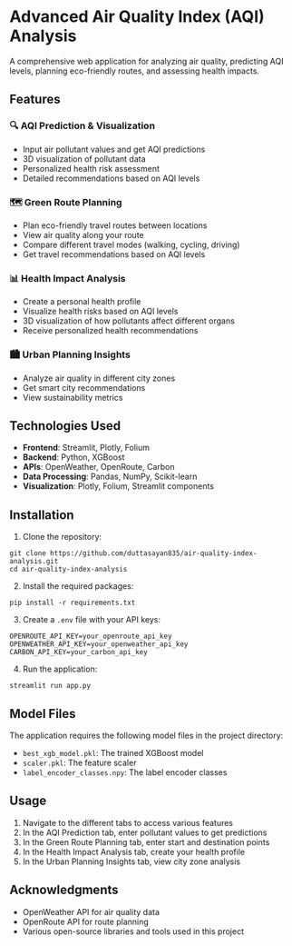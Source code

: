 # Advanced Air Quality Index (AQI) Analysis

A comprehensive web application for analyzing air quality, predicting AQI levels, planning eco-friendly routes, and assessing health impacts.

## Features

### 🔍 AQI Prediction & Visualization
- Input air pollutant values and get AQI predictions
- 3D visualization of pollutant data
- Personalized health risk assessment
- Detailed recommendations based on AQI levels

### 🗺️ Green Route Planning
- Plan eco-friendly travel routes between locations
- View air quality along your route
- Compare different travel modes (walking, cycling, driving)
- Get travel recommendations based on AQI levels

### 📊 Health Impact Analysis
- Create a personal health profile
- Visualize health risks based on AQI levels
- 3D visualization of how pollutants affect different organs
- Receive personalized health recommendations

### 🏙️ Urban Planning Insights
- Analyze air quality in different city zones
- Get smart city recommendations
- View sustainability metrics

## Technologies Used

- **Frontend**: Streamlit, Plotly, Folium
- **Backend**: Python, XGBoost
- **APIs**: OpenWeather, OpenRoute, Carbon
- **Data Processing**: Pandas, NumPy, Scikit-learn
- **Visualization**: Plotly, Folium, Streamlit components

## Installation

1. Clone the repository:
```
git clone https://github.com/duttasayan835/air-quality-index-analysis.git
cd air-quality-index-analysis
```

2. Install the required packages:
```
pip install -r requirements.txt
```

3. Create a `.env` file with your API keys:
```
OPENROUTE_API_KEY=your_openroute_api_key
OPENWEATHER_API_KEY=your_openweather_api_key
CARBON_API_KEY=your_carbon_api_key
```

4. Run the application:
```
streamlit run app.py
```

## Model Files

The application requires the following model files in the project directory:
- `best_xgb_model.pkl`: The trained XGBoost model
- `scaler.pkl`: The feature scaler
- `label_encoder_classes.npy`: The label encoder classes

## Usage

1. Navigate to the different tabs to access various features
2. In the AQI Prediction tab, enter pollutant values to get predictions
3. In the Green Route Planning tab, enter start and destination points
4. In the Health Impact Analysis tab, create your health profile
5. In the Urban Planning Insights tab, view city zone analysis

## Acknowledgments

- OpenWeather API for air quality data
- OpenRoute API for route planning
- Various open-source libraries and tools used in this project
